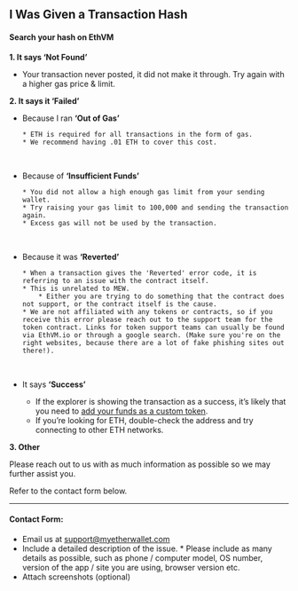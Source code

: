 ## I Was Given a Transaction Hash

#### Search your hash on EthVM

**1. It says ‘Not Found’**

- Your transaction never posted, it did not make it through.
  Try again with a higher gas price & limit.

**2. It says it ‘Failed’**

- Because I ran **‘Out of Gas’**

      * ETH is required for all transactions in the form of gas. 
      * We recommend having .01 ETH to cover this cost. 

  <br>

- Because of **‘Insufficient Funds’**

      * You did not allow a high enough gas limit from your sending wallet. 
      * Try raising your gas limit to 100,000 and sending the transaction again. 
      * Excess gas will not be used by the transaction.

  <br>

- Because it was **‘Reverted’**

      * When a transaction gives the 'Reverted' error code, it is referring to an issue with the contract itself. 
      * This is unrelated to MEW. 
          * Either you are trying to do something that the contract does not support, or the contract itself is the cause. 
      * We are not affiliated with any tokens or contracts, so if you receive this error please reach out to the support team for the token contract. Links for token support teams can usually be found via EthVM.io or through a google search. (Make sure you're on the right websites, because there are a lot of fake phishing sites out there!).

  <br>

- It says **‘Success’**

  - If the explorer is showing the transaction as a success, it’s likely that you need to [add your funds as a custom token](https://kb.myetherwallet.com/en/tokens/how-to-add-custom-token/). 
  - If you’re looking for ETH, double-check the address and try connecting to other ETH networks.

**3. Other**

Please reach out to us with as much information as possible so we may further assist you. 

Refer to the contact form below.

* * *

#### Contact Form:

- Email us at support@myetherwallet.com
  <br>
- Include a detailed description of the issue.
      \* Please include as many details as possible, such as phone / computer model, OS number, version of the app / site you are using, browser version etc.
  <br>
- Attach screenshots (optional)

